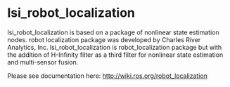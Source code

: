 lsi_robot_localization
==================

lsi_robot_localization is based on a package of nonlinear state estimation nodes. robot localization package was developed by Charles River Analytics, Inc.
lsi_robot_localization is robot_localization package but with the addition of H-Infinity filter as a third filter for nonlinear state estimation and multi-sensor fusion.

Please see documentation here: http://wiki.ros.org/robot_localization
